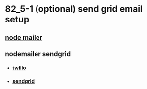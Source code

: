 # 82_5-1 (optional) send grid email setup

## [node mailer](https://nodemailer.com/about/)

## nodemailer sendgrid

- ### [twilio](https://www.twilio.com/blog/send-smtp-emails-node-js-sendgrid)

- ### [sendgrid](https://sendgrid.com/)
